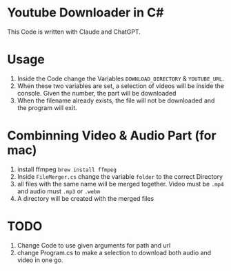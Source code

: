# Youtube Downloader in C#
This Code is written with Claude and ChatGPT.

# Usage
1. Inside the Code change the Variables `DOWNLOAD_DIRECTORY` & `YOUTUBE_URL`.
2. When these two variables are set, a selection of videos will be inside the console. Given the number, the part will be downloaded
3. When the filename already exists, the file will not be downloaded and the program will exit.

# Combinning Video & Audio Part (for mac)
1. install ffmpeg `brew install ffmpeg`
2. Inside `FileMerger.cs` change the variable `folder` to the correct Directory
3. all files with the same name will be merged together. Video must be `.mp4` and audio must `.mp3` or `.webm`
4. A directory will be created with the merged files

# TODO
1. Change Code to use given arguments for path and url
2. change Program.cs to make a selection to download both audio and video in one go.
